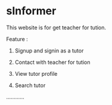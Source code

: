 # sInformer

This website is for get teacher for tution.

Feature :

  1. Signup and signin as a tutor
  
  2. Contact with teacher for tution
  
  3. View tutor profile
  
  4. Search tutor 
  
  ............
